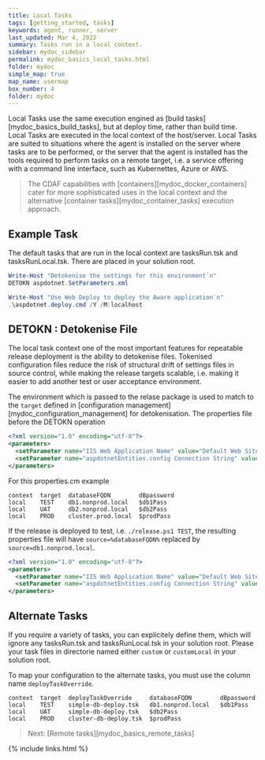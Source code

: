 ```yaml
---
title: Local Tasks
tags: [getting_started, tasks]
keywords: agent, runner, server
last_updated: Mar 4, 2022
summary: Tasks run in a local context.
sidebar: mydoc_sidebar
permalink: mydoc_basics_local_tasks.html
folder: mydoc
simple_map: true
map_name: usermap
box_number: 4
folder: mydoc
---
```


Local Tasks use the same execution engined as [build tasks][mydoc_basics_build_tasks], but at deploy time, rather than build time. Local Tasks are executed in the local context of the host/server. Local Tasks are suited to situations where the agent is installed on the server where tasks are to be performed, or the server that the agent is installed has the tools required to perform tasks on a remote target, i.e. a service offering with a command line interface, such as Kubernettes, Azure or AWS.

> The CDAF capabilities with [containers][mydoc_docker_containers] cater for more sophisticated uses in the local context and the alternative [container tasks][mydoc_container_tasks] execution approach.

## Example Task

The default tasks that are run in the local context are tasksRun.tsk and tasksRunLocal.tsk. There are placed in your solution root.

``` powershell
Write-Host "Detokenise the settings for this environment`n"
DETOKN aspdotnet.SetParameters.xml

Write-Host "Use Web Deploy to deploy the Aware application`n"
.\aspdotnet.deploy.cmd /Y /M:localhost
```

## DETOKN : Detokenise File

The local task context one of the most important features for repeatable release deployment is the ability to detokenise files. Tokenised configuration files reduce the risk of structural drift of settings files in source control, while making the release targets scalable, i.e. making it easier to add another test or user acceptance environment.

The environment which is passed to the relase package is used to match to the ``target`` defined in [configuration management][mydoc_configuration_management] for detokenisation. The properties file before the DETOKN operation

``` xml
<?xml version="1.0" encoding="utf-8"?>
<parameters>
  <setParameter name="IIS Web Application Name" value="Default Web Site/wol" />
  <setParameter name="aspdotnetEntities.config Connection String" value="metadata=res://*/Models.aspdotnet.csdl|res://*/Models.aspdotnet.ssdl|res://*/Models.aspdotnet.msl;provider=System.Data.SqlClient;provider connection string=&quot;data source=%databaseFQDN%;initial catalog=aspdotnetapp;integrated security=True;multipleactiveresultsets=True;application name=EntityFramework&quot;" />
</parameters>
```

For this properties.cm example

```
context  target  databaseFQDN        dBpassword
local    TEST    db1.nonprod.local   $db1Pass
local    UAT     db2.nonprod.local   $db2Pass
local    PROD    cluster.prod.local  $prodPass
```

If the release is deployed to test, i.e. ``./release.ps1 TEST``, the resulting properties file will have ``source=%databaseFQDN%`` replaced by ``source=db1.nonprod.local``. 

``` xml
<?xml version="1.0" encoding="utf-8"?>
<parameters>
  <setParameter name="IIS Web Application Name" value="Default Web Site/wol" />
  <setParameter name="aspdotnetEntities.config Connection String" value="metadata=res://*/Models.aspdotnet.csdl|res://*/Models.aspdotnet.ssdl|res://*/Models.aspdotnet.msl;provider=System.Data.SqlClient;provider connection string=&quot;data source=db1.nonprod.local;initial catalog=aspdotnetapp;integrated security=True;multipleactiveresultsets=True;application name=EntityFramework&quot;" />
</parameters>
```

## Alternate Tasks

If you require a variety of tasks, you can explicitely define them, which will ignore any tasksRun.tsk and tasksRunLocal.tsk in your solution root. Please your task files in directorie named either ``custom`` or ``customLocal`` in your solution root.

To map your configuration to the alternate tasks, you must use the column name ``deployTaskOverride``.

```
context  target  deployTaskOverride     databaseFQDN        dBpassword
local    TEST    simple-db-deploy.tsk   db1.nonprod.local   $db1Pass
local    UAT     simple-db-deploy.tsk   $db2Pass
local    PROD    cluster-db-deploy.tsk  $prodPass
```

> Next: [Remote tasks][mydoc_basics_remote_tasks]

{% include links.html %}
